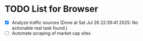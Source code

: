 # TODO List for Browser

- [x] Analyze traffic sources  (Done at Sat Jul 26 22:39:41 2025: No actionable real task found.)
- [ ] Automate scraping of market cap sites
